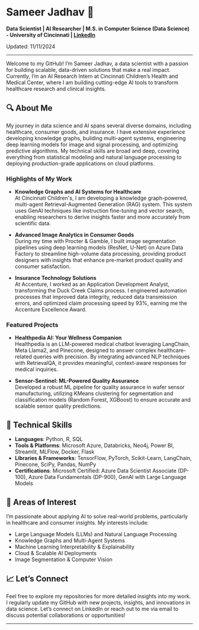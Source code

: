 # Sameer Jadhav 🌟
**Data Scientist | AI Researcher | M.S. in Computer Science (Data Science) - University of Cincinnati | [LinkedIn](https://www.linkedin.com/in/sameeerjadhav/)**

Updated: 11/11/2024

---

Welcome to my GitHub! I’m Sameer Jadhav, a data scientist with a passion for building scalable, data-driven solutions that make a real impact. Currently, I’m an AI Research Intern at Cincinnati Children’s Health and Medical Center, where I am building cutting-edge AI tools to transform healthcare research and clinical insights.

## 🔍 About Me

My journey in data science and AI spans several diverse domains, including healthcare, consumer goods, and insurance. I have extensive experience developing knowledge graphs, building multi-agent systems, engineering deep learning models for image and signal processing, and optimizing predictive algorithms. My technical skills are broad and deep, covering everything from statistical modeling and natural language processing to deploying production-grade applications on cloud platforms.

### Highlights of My Work

- **Knowledge Graphs and AI Systems for Healthcare**  
  At Cincinnati Children's, I am developing a knowledge graph-powered, multi-agent Retrieval-Augmented Generation (RAG) system. This system uses GenAI techniques like instruction fine-tuning and vector search, enabling researchers to derive insights faster and more accurately from scientific data.

- **Advanced Image Analytics in Consumer Goods**  
  During my time with Procter & Gamble, I built image segmentation pipelines using deep learning models (ResNet, U-Net) on Azure Data Factory to streamline high-volume data processing, providing product designers with insights that enhance pre-market product quality and consumer satisfaction.

- **Insurance Technology Solutions**  
  At Accenture, I worked as an Application Development Analyst, transforming the Duck Creek Claims process. I engineered automation processes that improved data integrity, reduced data transmission errors, and optimized claim processing speed by 93%, earning me the Accenture Excellence Award.

### Featured Projects

- **Healthpedia AI: Your Wellness Companion**  
  Healthpedia is an LLM-powered medical chatbot leveraging LangChain, Meta Llama2, and Pinecone, designed to answer complex healthcare-related queries with precision. By integrating advanced NLP techniques with RetrievalQA, it provides meaningful, context-aware responses for medical inquiries.

- **Sensor-Sentinel: ML-Powered Quality Assurance**  
  Developed a robust ML pipeline for quality assurance in wafer sensor manufacturing, utilizing KMeans clustering for segmentation and classification models (Random Forest, XGBoost) to ensure accurate and scalable sensor quality predictions.

## 🔧 Technical Skills

- **Languages**: Python, R, SQL
- **Tools & Platforms**: Microsoft Azure, Databricks, Neo4j, Power BI, Streamlit, MLFlow, Docker, Flask
- **Libraries & Frameworks**: TensorFlow, PyTorch, Scikit-Learn, LangChain, Pinecone, SciPy, Pandas, NumPy
- **Certifications**: Microsoft Certified: Azure Data Scientist Associate (DP-100), Azure Data Fundamentals (DP-900), GenAI with Large Language Models

## 🌱 Areas of Interest

I’m passionate about applying AI to solve real-world problems, particularly in healthcare and consumer insights. My interests include:

- Large Language Models (LLMs) and Natural Language Processing
- Knowledge Graphs and Multi-Agent Systems
- Machine Learning Interpretability & Explainability
- Cloud & Scalable AI Deployments
- Image Segmentation & Computer Vision

## 📈 Let’s Connect

Feel free to explore my repositories for more detailed insights into my work. I regularly update my GitHub with new projects, insights, and innovations in data science. Let’s connect on LinkedIn or reach out to me via email to discuss potential collaborations or opportunities!

---

